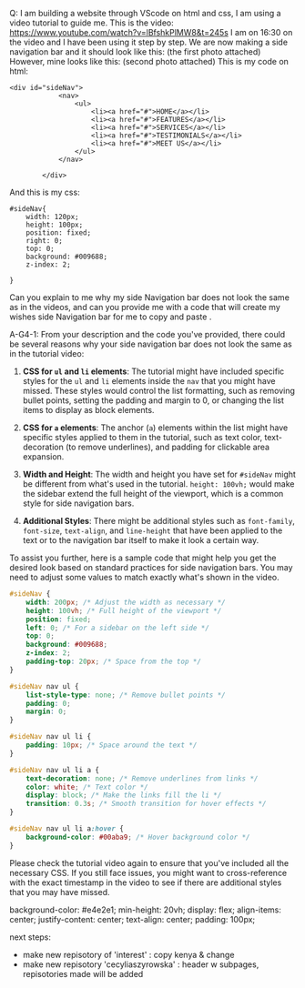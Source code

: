 
Q: 
I am building a website through VScode on html and css, I am using a video tutorial to guide me. This is the video: 
https://www.youtube.com/watch?v=lBfshkPlMW8&t=245s
I am on 16:30 on the video and I have been using it step by step. We are now making a side navigation bar and it should look like this: (the first photo attached) 
However, mine looks like this: (second photo attached) 
This is my code on html: 
```
<div id="sideNav">
            <nav>
                <ul>
                    <li><a href="#">HOME</a></li>
                    <li><a href="#">FEATURES</a></li>
                    <li><a href="#">SERVICES</a></li>
                    <li><a href="#">TESTIMONIALS</a></li>
                    <li><a href="#">MEET US</a></li>
                </ul>
            </nav>

        </div>
```
And this is my css:
```
#sideNav{
    width: 120px;
    height: 100px;
    position: fixed;
    right: 0;
    top: 0;
    background: #009688;
    z-index: 2;

}
```
Can you explain to me why my side Navigation bar does not look the same as in the videos, and can you provide me with a code that will create my wishes side Navigation bar for me to copy and paste . 

A-G4-1:
From your description and the code you've provided, there could be several reasons why your side navigation bar does not look the same as in the tutorial video:

1. **CSS for `ul` and `li` elements**: The tutorial might have included specific styles for the `ul` and `li` elements inside the `nav` that you might have missed. These styles would control the list formatting, such as removing bullet points, setting the padding and margin to 0, or changing the list items to display as block elements.

2. **CSS for `a` elements**: The anchor (`a`) elements within the list might have specific styles applied to them in the tutorial, such as text color, text-decoration (to remove underlines), and padding for clickable area expansion.

3. **Width and Height**: The width and height you have set for `#sideNav` might be different from what's used in the tutorial. `height: 100vh;` would make the sidebar extend the full height of the viewport, which is a common style for side navigation bars.

4. **Additional Styles**: There might be additional styles such as `font-family`, `font-size`, `text-align`, and `line-height` that have been applied to the text or to the navigation bar itself to make it look a certain way.

To assist you further, here is a sample code that might help you get the desired look based on standard practices for side navigation bars. You may need to adjust some values to match exactly what's shown in the video.

```css
#sideNav {
    width: 200px; /* Adjust the width as necessary */
    height: 100vh; /* Full height of the viewport */
    position: fixed;
    left: 0; /* For a sidebar on the left side */
    top: 0;
    background: #009688;
    z-index: 2;
    padding-top: 20px; /* Space from the top */
}

#sideNav nav ul {
    list-style-type: none; /* Remove bullet points */
    padding: 0;
    margin: 0;
}

#sideNav nav ul li {
    padding: 10px; /* Space around the text */
}

#sideNav nav ul li a {
    text-decoration: none; /* Remove underlines from links */
    color: white; /* Text color */
    display: block; /* Make the links fill the li */
    transition: 0.3s; /* Smooth transition for hover effects */
}

#sideNav nav ul li a:hover {
    background-color: #00aba9; /* Hover background color */
}
```

Please check the tutorial video again to ensure that you've included all the necessary CSS. If you still face issues, you might want to cross-reference with the exact timestamp in the video to see if there are additional styles that you may have missed.


 background-color: #e4e2e1; 
    min-height: 20vh;
    display: flex;
    align-items: center; 
    justify-content: center; 
    text-align: center;
    padding: 100px;


next steps:

- make new repisotory of 'interest' : copy kenya & change
- make new repisotory 'cecyliaszyrowska' : header w subpages, repisotories made will be added 
